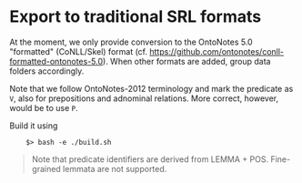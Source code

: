 # Export to traditional SRL formats

At the moment, we only provide conversion to the OntoNotes 5.0 "formatted" (CoNLL/Skel) format (cf. https://github.com/ontonotes/conll-formatted-ontonotes-5.0). When other formats are added, group data folders accordingly.

Note that we follow OntoNotes-2012 terminology and mark the predicate as `V`, also for prepositions and adnominal relations. More correct, however, would be to use `P`.

Build it using

		$> bash -e ./build.sh

> Note that predicate identifiers are derived from LEMMA + POS. Fine-grained lemmata are not supported.

